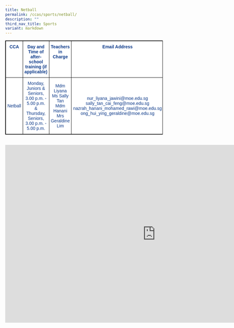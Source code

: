 ```yaml
---
title: Netball
permalink: /ccas/sports/netball/
description: ""
third_nav_title: Sports
variant: markdown
---
```

<style type="text/css">
.tg  {border-collapse:collapse;border-spacing:0;}
.tg td{border-color:black;border-style:solid;border-width:1px;font-family:Arial, sans-serif;font-size:14px;
  overflow:hidden;padding:10px 5px;word-break:normal;}
.tg th{border-color:black;border-style:solid;border-width:1px;font-family:Arial, sans-serif;font-size:14px;
  font-weight:normal;overflow:hidden;padding:10px 5px;word-break:normal;}
.tg .tg-m9di{background-color:#FFF;color:#0C3989;text-align:center;vertical-align:middle}
.tg .tg-pg9x{background-color:#FFF;color:#0C3989;font-weight:bold;text-align:center;vertical-align:top}
</style>
<table class="tg" style="border: 1px solid black">
<thead>
  <tr>
    <th class="tg-pg9x" style="border: 1px solid black">CCA</th>
    <th class="tg-pg9x" style="border: 1px solid black">Day and Time of after-school training (if applicable)</th>
    <th class="tg-pg9x" style="border: 1px solid black">Teachers in Charge</th>
    <th class="tg-pg9x" style="border: 1px solid black">Email Address</th>
  </tr>
</thead>
<tbody>
  <tr style="border: 1px solid black">
    <td class="tg-m9di" style="border: 1px solid black">Netball</td>
    <td class="tg-m9di" style="border: 1px solid black">Monday, Juniors &amp; Seniors, 3.00 p.m. - 5.00 p.m.<br>&amp;<br>Thursday, Seniors, 3.00 p.m. - 5.00 p.m.<br></td>
    <td class="tg-m9di" style="border: 1px solid black">Mdm Liyana<br>Ms Sally Tan<br>Mdm Hanani<br>Mrs Geraldine Lim</td>
    <td class="tg-m9di" style="border: 1px solid black"> nur_liyana_jawini@moe.edu.sg<br>sally_tan_cai_feng@moe.edu.sg<br> nazrah_hanani_mohamed_rawi@moe.edu.sg<br>ong_hui_ying_geraldine@moe.edu.sg</td>
  </tr>
</tbody>
</table><br>


<iframe allowfullscreen="true" height="569" width="960" frameborder="0" src="https://docs.google.com/presentation/d/e/2PACX-1vStRDtUJXRHQga4PLU4oivQlTVt775pGYv0M_RK51d568G630UmkIrvzUBkJdN3j8pHkdqbM5wSEp_A/embed?start=false&amp;loop=false&amp;delayms=3000"></iframe>